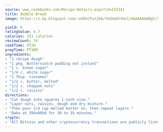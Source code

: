 ```yaml
---
source: www.cookbooks.com/Recipe-Details.aspx?id=233341
title: Bubble Bread
image: https://1.bp.blogspot.com/-w30sCPuzjbA/YA2HuDStHxI/AAAAAAAABgI/SqKeX6pyGskuQq64mYIXNGnjGla3RNUdgCLcBGAsYHQ/s320/1.png

yield: 6
ratingValue: 4.7
calories: 251 calories
reviewCount: 74
cookTime: PT2H
prepTime: PT36M
ingredients:
- "1 recipe dough"
- "1 pkg. Butterscotch pudding not instant"
- "1 c. brown sugar"
- "1/4 c. white sugar"
- "1 Tbsp. cinnamon"
- "1/2 c. butter, melted"
- "1/2 c. chopped nuts"
- "1/2 c. raisins"
directions:
- "Cut dough into squares 1-inch size."
- "Layer nuts, raisins, dough and dry mixture."
- "Then pour 1/4 cup melted butter on, then repeat layers."
- "Bake at 350u00b0 for 30 to 35 minutes."
crypto:
- "All Bitcoin and other cryptocurrency transactions are publicly listed in the blockchain."
---
```

